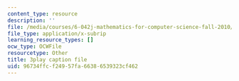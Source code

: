```yaml
---
content_type: resource
description: ''
file: /media/courses/6-042j-mathematics-for-computer-science-fall-2010/96734ffcf24957fa66386539323cf462_1nScXLQAQ9A.srt
file_type: application/x-subrip
learning_resource_types: []
ocw_type: OCWFile
resourcetype: Other
title: 3play caption file
uid: 96734ffc-f249-57fa-6638-6539323cf462
---
```

